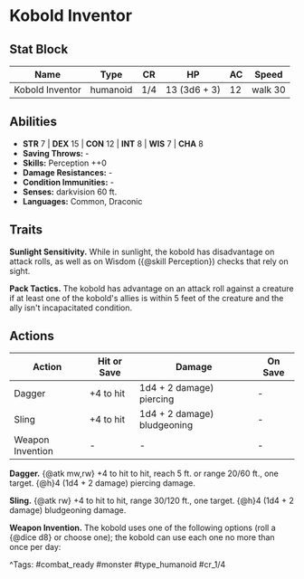 # Kobold Inventor

## Stat Block

| Name | Type | CR | HP | AC | Speed |
|------|------|----|----|----|-------|
| Kobold Inventor | humanoid | 1/4 | 13 (3d6 + 3) | 12 | walk 30 |

## Abilities

- **STR** 7 | **DEX** 15 | **CON** 12 | **INT** 8 | **WIS** 7 | **CHA** 8
- **Saving Throws:** -  
- **Skills:** Perception ++0  
- **Damage Resistances:** -  
- **Condition Immunities:** -  
- **Senses:** darkvision 60 ft.  
- **Languages:** Common, Draconic

## Traits

**Sunlight Sensitivity.** While in sunlight, the kobold has disadvantage on attack rolls, as well as on Wisdom ({@skill Perception}) checks that rely on sight.

**Pack Tactics.** The kobold has advantage on an attack roll against a creature if at least one of the kobold's allies is within 5 feet of the creature and the ally isn't incapacitated condition.


## Actions

| Action | Hit or Save | Damage | On Save |
|--------|--------------|--------|----------|
| Dagger | +4 to hit | 1d4 + 2 damage) piercing | - |
| Sling | +4 to hit | 1d4 + 2 damage) bludgeoning | - |
| Weapon Invention | - | - | - |

**Dagger.** {@atk mw,rw} +4 to hit to hit, reach 5 ft. or range 20/60 ft., one target. {@h}4 (1d4 + 2 damage) piercing damage.

**Sling.** {@atk rw} +4 to hit to hit, range 30/120 ft., one target. {@h}4 (1d4 + 2 damage) bludgeoning damage.

**Weapon Invention.** The kobold uses one of the following options (roll a {@dice d8} or choose one); the kobold can use each one no more than once per day:


^Tags: #combat_ready #monster #type_humanoid #cr_1/4